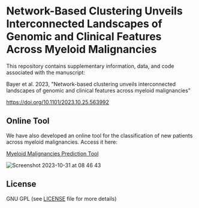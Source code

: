 # Network-Based Clustering Unveils Interconnected Landscapes of Genomic and Clinical Features Across Myeloid Malignancies

This repository contains supplementary information, data, and code associated with the manuscript:

Bayer et al. 2023, "Network-based clustering unveils interconnected landscapes of genomic and clinical features across myeloid malignancies"

https://doi.org/10.1101/2023.10.25.563992

## Online Tool

We have also developed an online tool for the classification of new patients across myeloid malignancies. Access it here:

[Myeloid Malignancies Prediction Tool](https://cbg.bsse.ethz.ch/myeloid-prediction/)

![Screenshot 2023-10-31 at 08 46 43](https://github.com/cbg-ethz/myeloid-clustering/assets/38718986/b3a6c5a6-0bf1-491a-a496-e86c5dd58b76)

## License
GNU GPL (see [LICENSE](LICENSE) file for more details)
